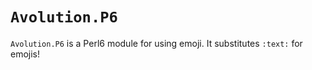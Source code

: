 `Avolution.P6`
===============

`Avolution.P6` is a Perl6 module for using emoji. It substitutes `:text:` for emojis!
